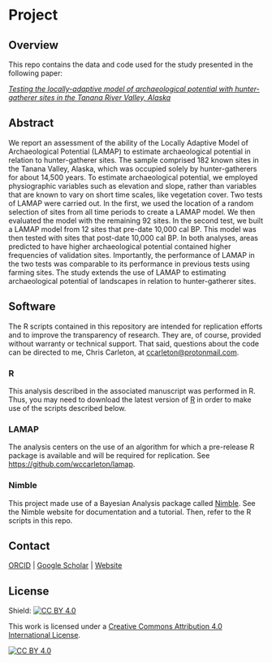 # Project
## Overview
This repo contains the data and code used for the study presented in the following paper:

[*Testing the locally-adaptive model of archaeological potential with hunter-gatherer sites in the Tanana River Valley, Alaska*]()

## Abstract

We report an assessment of the ability of the Locally Adaptive Model of Archaeological Potential (LAMAP) to estimate archaeological potential in relation to hunter-gatherer sites. The sample comprised 182 known sites in the Tanana Valley, Alaska, which was occupied solely by hunter-gatherers for about 14,500 years. To estimate archaeological potential, we employed physiographic variables such as elevation and slope, rather than variables that are known to vary on short time scales, like vegetation cover. Two tests of LAMAP were carried out. In the first, we used the location of a random selection of sites from all time periods to create a LAMAP model. We then evaluated the model with the remaining 92 sites. In the second test, we built a LAMAP model from 12 sites that pre-date 10,000 cal BP. This model was then tested with sites that post-date 10,000 cal BP. In both analyses, areas predicted to have higher archaeological potential contained higher frequencies of validation sites. Importantly, the performance of LAMAP in the two tests was comparable to its performance in previous tests using farming sites. The study extends the use of LAMAP to estimating archaeological potential of landscapes in relation to hunter-gatherer sites.

## Software
The R scripts contained in this repository are intended for replication efforts and to improve the transparency of research. They are, of course, provided without warranty or technical support. That said, questions about the code can be directed to me, Chris Carleton, at ccarleton@protonmail.com.

### R
This analysis described in the associated manuscript was performed in R. Thus, you may need to download the latest version of [R](https://www.r-project.org/) in order to make use of the scripts described below.

### LAMAP
The analysis centers on the use of an algorithm for which a pre-release R package is available and will be required for replication. See https://github.com/wccarleton/lamap.

### Nimble
This project made use of a Bayesian Analysis package called [Nimble](https://r-nimble.org/). See the Nimble website for documentation and a tutorial. Then, refer to the R scripts in this repo.

## Contact

[ORCID](https://orcid.org/0000-0001-7463-8638) |
[Google Scholar](https://scholar.google.com/citations?hl=en&user=0ZG-6CsAAAAJ) |
[Website](https://wccarleton.me)

## License

Shield: [![CC BY 4.0][cc-by-shield]][cc-by]

This work is licensed under a
[Creative Commons Attribution 4.0 International License][cc-by].

[![CC BY 4.0][cc-by-image]][cc-by]

[cc-by]: http://creativecommons.org/licenses/by/4.0/
[cc-by-image]: https://i.creativecommons.org/l/by/4.0/88x31.png
[cc-by-shield]: https://img.shields.io/badge/License-CC%20BY%204.0-lightgrey.svg
